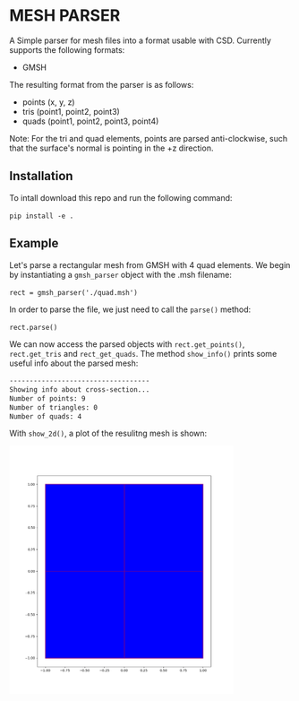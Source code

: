 # MESH PARSER

A Simple parser for mesh files into a format usable with CSD. Currently supports the following formats:

* GMSH

The resulting format from the parser is as follows:
* points (x, y, z)
* tris (point1, point2, point3)
* quads (point1, point2, point3, point4)

Note: For the tri and quad elements, points are parsed anti-clockwise, such that the surface's normal is pointing in the +z direction.

## Installation

To intall download this repo and run the following command:

`pip install -e .`

## Example

Let's parse a rectangular mesh from GMSH with 4 quad elements. We begin by instantiating a `gmsh_parser` object with the .msh filename:

`rect = gmsh_parser('./quad.msh')`

In order to parse the file, we just need to call the `parse()` method:

`rect.parse()`

We can now access the parsed objects with `rect.get_points()`, `rect.get_tris` and `rect_get_quads`. The method `show_info()` prints some useful info about the parsed mesh:

```
-----------------------------------
Showing info about cross-section...
Number of points: 9
Number of triangles: 0
Number of quads: 4
```

With `show_2d()`, a plot of the resulitng mesh is shown:

<img src="./media/quads.png" alt="drawing" width="400"/>




